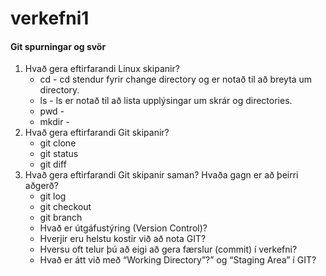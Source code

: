 # verkefni1

#### Git spurningar og svör

1. Hvað gera eftirfarandi Linux skipanir?
   * cd - cd stendur fyrir change directory og er notað til að breyta um directory.
   * ls - ls er notað til að lista upplýsingar um skrár og directories.
   * pwd -
   * mkdir -
2. Hvað gera eftirfarandi Git skipanir?
   * git clone
   * git status
   * git diff
3. Hvað gera eftirfarandi Git skipanir saman? Hvaða gagn er að þeirri aðgerð?
   * git log
   * git checkout
   * git branch
   * Hvað er útgáfustýring (Version Control)?
   * Hverjir eru helstu kostir við að nota GIT?
   * Hversu oft telur þú að eigi að gera færslur (commit) í verkefni?
   * Hvað er átt við með “Working Directory”?” og “Staging Area” í GIT?